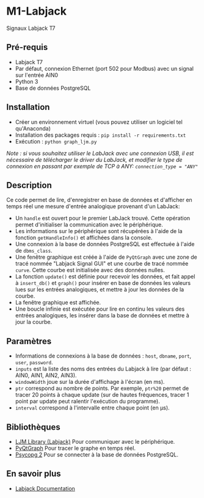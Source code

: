 # M1-Labjack
Signaux Labjack T7

## Pré-requis
- Labjack T7
- Par défaut, connexion Ethernet (port 502 pour Modbus) avec un signal sur l'entrée AIN0
- Python 3
- Base de données PostgreSQL

## Installation
- Créer un environnement virtuel (vous pouvez utiliser un logiciel tel qu'Anaconda)
- Installation des packages requis : `pip install -r requirements.txt`
- Exécution : `python graph_ljm.py`

*Note : si vous souhaitez utiliser le LabJack avec une connexion USB, il est nécessaire de télécharger le driver du LabJack, et modifier le type de connexion en passant par exemple de TCP à ANY: `connection_type = "ANY"`* 

## Description
Ce code permet de lire, d'enregistrer en base de données et d'afficher en temps réel une mesure d'entrée analogique provenant d'un LabJack:

- Un `handle` est ouvert pour le premier LabJack trouvé. Cette opération permet d'initialiser la communication avec le périphérique.
- Les informations sur le périphérique sont récupérées à l'aide de la fonction `getHandleInfo()` et affichées dans la console.
- Une connexion à la base de données PostgreSQL est effectuée à l'aide de `dbms_class`.
- Une fenêtre graphique est créée à l'aide de `PyQtGraph` avec une zone de tracé nommée "Labjack Signal GUI" et une courbe de tracé nommée `curve`. Cette courbe est initialisée avec des données nulles.
- La fonction `update()` est définie pour recevoir les données, et fait appel à `insert_db()` et `graph()` pour insérer en base de données les valeurs lues sur les entrées analogiques, et mettre à jour les données de la courbe.
- La fenêtre graphique est affichée.
- Une boucle infinie est exécutée pour lire en continu les valeurs des entrées analogiques, les insérer dans la base de données et mettre à jour la courbe.

## Paramètres
- Informations de connexions à la base de données : `host`, `dbname`, `port`, `user`, `password`.
- `inputs` est la liste des noms des entrées du Labjack à lire (par défaut : AIN0, AIN1, AIN2, AIN3).
- `windowWidth` joue sur la durée d'affichage à l'écran (en ms).
- `ptr` correspond au nombre de points. Par exemple, `ptr%20` permet de tracer 20 points à chaque update (sur de hautes fréquences, tracer 1 point par update peut ralentir l'exécution du programme).
- `interval` correspond à l'intervalle entre chaque point (en μs).

## Bibliothèques
- [LJM Library (Labjack)](https://labjack.com/pages/support?doc=/software-driver/ljm-users-guide/ljm-library-overview/) Pour communiquer avec le périphérique.
- [PyQtGraph](https://www.pyqtgraph.org/) Pour tracer le graphe en temps réel.
- [Psycopg 2](https://www.psycopg.org/) Pour se connecter à la base de données PostgreSQL.

## En savoir plus
- [Labjack Documentation](https://labjack.com/products/labjack-t7)
